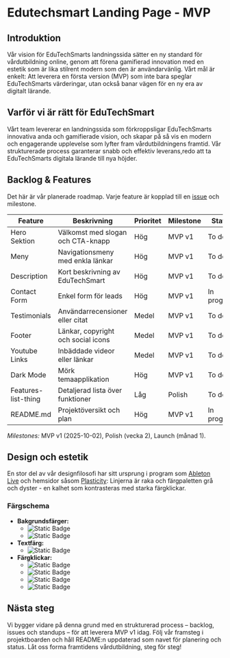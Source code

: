 # Edutechsmart Landing Page - MVP

## Introduktion

Vår vision för EduTechSmarts landningssida sätter en ny standard för vårdutbildning online, genom att förena gamifierad innovation med en estetik som är lika stilrent modern som den är användarvänlig.
Vårt mål är enkelt: Att leverera en första version (MVP) som inte bara speglar EduTechSmarts värderingar, utan också banar vägen för en ny era av digitalt lärande.

## Varför vi är rätt för EduTechSmart

Vårt team levererar en landningssida som förkroppsligar EduTechSmarts innovativa anda och gamifierade vision, och skapar på så vis en modern och engagerande upplevelse som lyfter fram vårdutbildningens framtid.
Vår strukturerade process garanterar snabb och effektiv leverans,redo att ta EduTechSmarts digitala lärande till nya höjder.

## Backlog & Features

Det här är vår planerade roadmap. Varje feature är kopplad till en [issue](https://github.com/maraccus/edutechsmart-landingpage/issues) och milestone.

| Feature             | Beskrivning                        | Prioritet | Milestone | Status      |
| ------------------- | ---------------------------------- | --------- | --------- | ----------- |
| Hero Sektion        | Välkomst med slogan och CTA-knapp  | Hög       | MVP v1    | To do       |
| Meny                | Navigationsmeny med enkla länkar   | Hög       | MVP v1    | To do       |
| Description         | Kort beskrivning av EduTechSmart   | Hög       | MVP v1    | To do       |
| Contact Form        | Enkel form för leads               | Hög       | MVP v1    | In progress |
| Testimonials        | Användarrecensioner eller citat    | Medel     | MVP v1    | To do       |
| Footer              | Länkar, copyright och social icons | Medel     | MVP v1    | To do       |
| Youtube Links       | Inbäddade videor eller länkar      | Medel     | MVP v1    | To do       |
| Dark Mode           | Mörk temaapplikation               | Hög       | MVP v1    | To do       |
| Features-list-thing | Detaljerad lista över funktioner   | Låg       | Polish    | To do       |
| README.md           | Projektöversikt och plan           | Hög       | MVP v1    | In progress |

_Milestones:_ MVP v1 (2025-10-02), Polish (vecka 2), Launch (månad 1).

## Design och estetik

En stor del av vår designfilosofi har sitt ursprung i program som [Ableton Live](https://www.ableton.com/en/live/) och hemsidor såsom [Plasticity](https://www.plasticity.xyz/): Linjerna är raka och färgpaletten grå och dyster - en kalhet som kontrasteras med starka färgklickar.

### Färgschema

- **Bakgrundsfärger:**
  - ![Static Badge](https://img.shields.io/badge/Dark%20Gray%3A-%20%231E1E1E-%20%231E1E1E)
  - ![Static Badge](https://img.shields.io/badge/Lighter%20Gray%3A-%20%234F4F4F-%20%234F4F4F)
- **Textfärg:**
  - ![Static Badge](https://img.shields.io/badge/Text%20Color%3A-%20%23EEEEEE-%20%23EEEEEE)
- **Färgklickar:**
  - ![Static Badge](https://img.shields.io/badge/Purple%3A-%20%23EB4CCE%20-%20%23EB4CCE)
  - ![Static Badge](https://img.shields.io/badge/Blue%3A-%20%236DE6FC-%20%236DE6FC)
  - ![Static Badge](https://img.shields.io/badge/Turcoise%3A-%20%238DFCE8-%20%238DFCE8)
  - ![Static Badge](https://img.shields.io/badge/Yellow%3A-%20%23FBF05E-%20%23FBF05E)

## Nästa steg

Vi bygger vidare på denna grund med en strukturerad process – backlog, issues och standups – för att leverera MVP v1 idag. Följ vår framsteg i projektboarden och håll README:n uppdaterad som navet för planering och status. Låt oss forma framtidens vårdutbildning, steg för steg!
